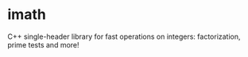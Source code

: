 # imath
C++ single-header library for fast operations on integers: factorization, prime tests and more!
